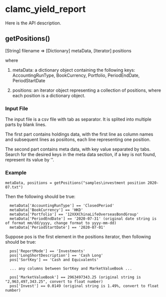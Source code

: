 # clamc_yield_report

Here is the API description.

## getPositions()
[String] filename => [Dictionary] metaData, [Iterator] positions

where

1) metaData: a dictionary object containing the following keys:
AccountingRunType, BookCurrency, Portfolio, PeriodEndDate, PeriodStartDate

2) positions: an iterator object representing a collection of positions, where each position is a dictionary object.


### Input File
The input file is a csv file with tab as separator. It is splited into multiple parts by blank lines.

The first part contains holdings data, with the first line as column names and subsequent lines as posiitons, each line representing one position.

The second part contains meta data, with key value separated by tabs. Search for the desired keys in the meta data section, if a key is not found, represent its value by ''.


### Example
```
metaData, positions = getPositions("samples\investment position 2020-07.txt")
```

Then the following should be true:
```
  metaData['AccountingRunType'] == 'ClosedPeriod'
  metaData['BookCurrency'] == 'HKD'
  metaData['Portfolio'] == '12XXXChinaLifeOverseasBondGroup'
  metaData['PeriodEndDate'] == '2020-07-31' (original date string is of format mm/dd/yyyy, change format to yyyy-mm-dd)
  metaData['PeriodStartDate'] == '2020-07-01'
```

Suppose pos is the first element in the positions iterator, then following should be true:

```
  pos['ReportMode'] == 'Investments'
  pos['LongShortDescription'] == 'Cash Long'
  pos['SortKey'] == 'Cash and Equivalents'

  ... any columns between SortKey and MarketValueBook ...

  pos['MarketValueBook'] == 2963497343.25 (original string is "2,963,497,343.25", convert to float number)
  pos['Invest'] == 0.0149 (original string is 1.49%, convert to float number)
```

